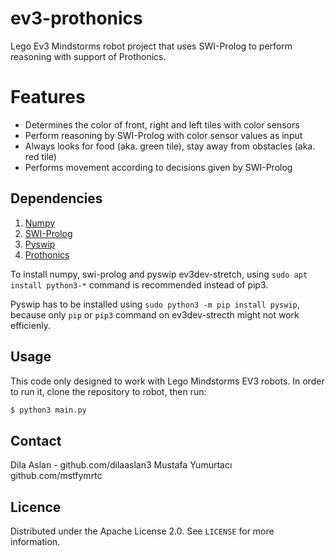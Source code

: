 # ev3-prothonics
Lego Ev3 Mindstorms robot project that uses SWI-Prolog to perform reasoning with support of Prothonics.

# Features

  - Determines the color of front, right and left tiles with color sensors
  - Perform reasoning by SWI-Prolog with color sensor values as input
  - Always looks for food (aka. green tile), stay away from obstacles (aka. red tile)
  - Performs movement according to decisions given by SWI-Prolog

## Dependencies

1. [Numpy](https://numpy.org/)
2. [SWI-Prolog](https://www.swi-prolog.org/)
3. [Pyswip](https://github.com/yuce/pyswip)
4. [Prothonics](https://github.com/agnsal/prothonics)


To install numpy, swi-prolog and pyswip ev3dev-stretch, using `sudo apt install python3-*` command is recommended instead of pip3. 

Pyswip has to be installed using `sudo python3 -m pip install pyswip`, because only `pip` or `pip3` command on ev3dev-strecth might not work efficienly.

## Usage

This code only designed to work with Lego Mindstorms EV3 robots. In order to run it, clone the repository to robot, then run:

```sh
$ python3 main.py
```
## Contact

Dila Aslan - github.com/dilaaslan3
Mustafa Yumurtacı github.com/mstfymrtc


## Licence

Distributed under the Apache License 2.0. See ``LICENSE`` for more information.



